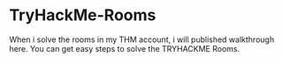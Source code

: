 # TryHackMe-Rooms
When i solve the rooms in my THM account, i will published walkthrough here.
You can get easy steps to solve the TRYHACKME Rooms.
